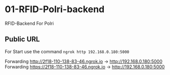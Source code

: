 # 01-RFID-Polri-backend
RFID-Backend For Polri


## Public URL 

For Start use the command `ngrok http 192.168.0.180:5000`

Forwarding                    http://2f18-110-138-83-46.ngrok.io -> http://192.168.0.180:5000                                                                                              
Forwarding                    https://2f18-110-138-83-46.ngrok.io -> http://192.168.0.180:5000          
